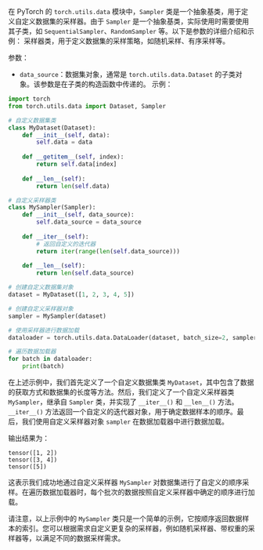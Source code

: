 在 PyTorch 的 `torch.utils.data` 模块中，`Sampler` 类是一个抽象基类，用于定义自定义数据集的采样器。由于 `Sampler` 是一个抽象基类，实际使用时需要使用其子类，如 `SequentialSampler`、`RandomSampler` 等。以下是参数的详细介绍和示例：
采样器类，用于定义数据集的采样策略，如随机采样、有序采样等。

参数：
- `data_source`：数据集对象，通常是 `torch.utils.data.Dataset` 的子类对象。该参数是在子类的构造函数中传递的。
示例：
```python
import torch
from torch.utils.data import Dataset, Sampler

# 自定义数据集类
class MyDataset(Dataset):
    def __init__(self, data):
        self.data = data
    
    def __getitem__(self, index):
        return self.data[index]
    
    def __len__(self):
        return len(self.data)

# 自定义采样器类
class MySampler(Sampler):
    def __init__(self, data_source):
        self.data_source = data_source
    
    def __iter__(self):
        # 返回自定义的迭代器
        return iter(range(len(self.data_source)))
    
    def __len__(self):
        return len(self.data_source)

# 创建自定义数据集对象
dataset = MyDataset([1, 2, 3, 4, 5])

# 创建自定义采样器对象
sampler = MySampler(dataset)

# 使用采样器进行数据加载
dataloader = torch.utils.data.DataLoader(dataset, batch_size=2, sampler=sampler)

# 遍历数据加载器
for batch in dataloader:
    print(batch)
```

在上述示例中，我们首先定义了一个自定义数据集类 `MyDataset`，其中包含了数据的获取方式和数据集的长度等方法。然后，我们定义了一个自定义采样器类 `MySampler`，继承自 `Sampler` 类，并实现了 `__iter__()` 和 `__len__()` 方法。`__iter__()` 方法返回一个自定义的迭代器对象，用于确定数据样本的顺序。最后，我们使用自定义采样器对象 `sampler` 在数据加载器中进行数据加载。

输出结果为：
```
tensor([1, 2])
tensor([3, 4])
tensor([5])
```

这表示我们成功地通过自定义采样器 `MySampler` 对数据集进行了自定义的顺序采样。在遍历数据加载器时，每个批次的数据按照自定义采样器中确定的顺序进行加载。

请注意，以上示例中的 `MySampler` 类只是一个简单的示例，它按顺序返回数据样本的索引。您可以根据需求自定义更复杂的采样器，例如随机采样器、带权重的采样器等，以满足不同的数据采样需求。